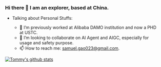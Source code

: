 ### Hi there 👋 I am an explorer, based at China.

- Talking about Personal Stuffs:

  - 🔭 I’m previously worked at Alibaba DAMO institution and now a PHD at USTC.
  - 👯 I’m looking to collaborate on AI Agent and AIGC, especially for usage and safety purpose.
  - 📫 How to reach me: samuel.gao023@gmail.com.


[![Tommy's github stats](https://github-readme-stats.vercel.app/api?username=tomguluson92&show_icons=true&theme=radical)](https://github.com/anuraghazra/github-readme-stats)
